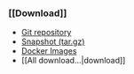 ### [[Download]]

* [Git repository](https://github.com/nitlang/nit.git)
* [Snapshot (tar.gz)](https://github.com/nitlang/nit/archive/refs/heads/master.tar.gz)
* [Docker Images](https://hub.docker.com/r/nitlang/nit/)
* [[All download...|download]]
